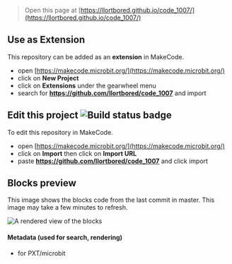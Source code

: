 
> Open this page at [https://llortbored.github.io/code_1007/](https://llortbored.github.io/code_1007/)

## Use as Extension

This repository can be added as an **extension** in MakeCode.

* open [https://makecode.microbit.org/](https://makecode.microbit.org/)
* click on **New Project**
* click on **Extensions** under the gearwheel menu
* search for **https://github.com/llortbored/code_1007** and import

## Edit this project ![Build status badge](https://github.com/llortbored/code_1007/workflows/MakeCode/badge.svg)

To edit this repository in MakeCode.

* open [https://makecode.microbit.org/](https://makecode.microbit.org/)
* click on **Import** then click on **Import URL**
* paste **https://github.com/llortbored/code_1007** and click import

## Blocks preview

This image shows the blocks code from the last commit in master.
This image may take a few minutes to refresh.

![A rendered view of the blocks](https://github.com/llortbored/code_1007/raw/master/.github/makecode/blocks.png)

#### Metadata (used for search, rendering)

* for PXT/microbit
<script src="https://makecode.com/gh-pages-embed.js"></script><script>makeCodeRender("{{ site.makecode.home_url }}", "{{ site.github.owner_name }}/{{ site.github.repository_name }}");</script>
